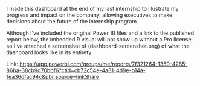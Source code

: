 I made this dashboard at the end of my last internship to illustrate my progress and impact on the company, allowing executives to make decisions about the future of the internship program.

Although I've included the original Power BI files and a link to the published report below, the imbedded R visual will not show up without a Pro license, so I've attached a screenshot of (dashboard-screenshot.png) of what the dashboard looks like in its entirety. 

Link: https://app.powerbi.com/groups/me/reports/7f321264-1350-4285-86ba-38cb9d70bbf6?ctid=cb72c54e-4a31-4d9e-b14a-1ea36dfac94c&pbi_source=linkShare
